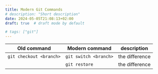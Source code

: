 ```yaml
---
title: Modern Git Commands
# description: "Short description"
date: 2024-05-05T21:08:13+02:00
draft: true  # draft mode by default

# tags: ["git"]
---
```


| Old command             | Modern command        | description    |
| ----------------------- | --------------------- | -------------- |
| `git checkout <branch>` | `git switch <branch>` | the difference |
|                         | `git restore`         | the difference |
